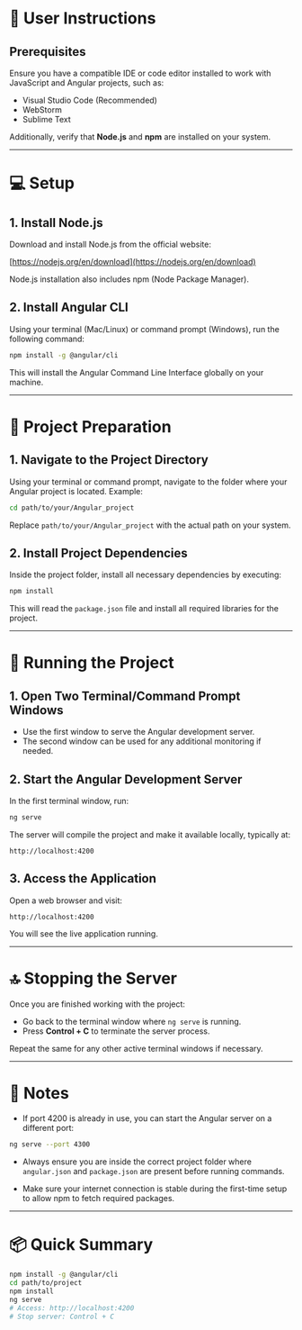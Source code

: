 # 📌 User Instructions

## Prerequisites
Ensure you have a compatible IDE or code editor installed to work with JavaScript and Angular projects, such as:
- Visual Studio Code (Recommended)
- WebStorm
- Sublime Text

Additionally, verify that **Node.js** and **npm** are installed on your system.

---

# 💻 Setup

## 1. Install Node.js
Download and install Node.js from the official website:

[https://nodejs.org/en/download](https://nodejs.org/en/download)

Node.js installation also includes npm (Node Package Manager).

## 2. Install Angular CLI
Using your terminal (Mac/Linux) or command prompt (Windows), run the following command:

```bash
npm install -g @angular/cli
```

This will install the Angular Command Line Interface globally on your machine.

---

# 🎯 Project Preparation

## 1. Navigate to the Project Directory
Using your terminal or command prompt, navigate to the folder where your Angular project is located. Example:

```bash
cd path/to/your/Angular_project
```

Replace `path/to/your/Angular_project` with the actual path on your system.

## 2. Install Project Dependencies
Inside the project folder, install all necessary dependencies by executing:

```bash
npm install
```

This will read the `package.json` file and install all required libraries for the project.

---

# 🚀 Running the Project

## 1. Open Two Terminal/Command Prompt Windows
- Use the first window to serve the Angular development server.
- The second window can be used for any additional monitoring if needed.

## 2. Start the Angular Development Server
In the first terminal window, run:

```bash
ng serve
```

The server will compile the project and make it available locally, typically at:

```
http://localhost:4200
```

## 3. Access the Application
Open a web browser and visit:

```
http://localhost:4200
```

You will see the live application running.

---

# 🔝 Stopping the Server

Once you are finished working with the project:

- Go back to the terminal window where `ng serve` is running.
- Press **Control + C** to terminate the server process.

Repeat the same for any other active terminal windows if necessary.

---

# 📝 Notes

- If port 4200 is already in use, you can start the Angular server on a different port:

```bash
ng serve --port 4300
```

- Always ensure you are inside the correct project folder where `angular.json` and `package.json` are present before running commands.

- Make sure your internet connection is stable during the first-time setup to allow npm to fetch required packages.

---

# 📦 Quick Summary

```bash
npm install -g @angular/cli
cd path/to/project
npm install
ng serve
# Access: http://localhost:4200
# Stop server: Control + C
```


